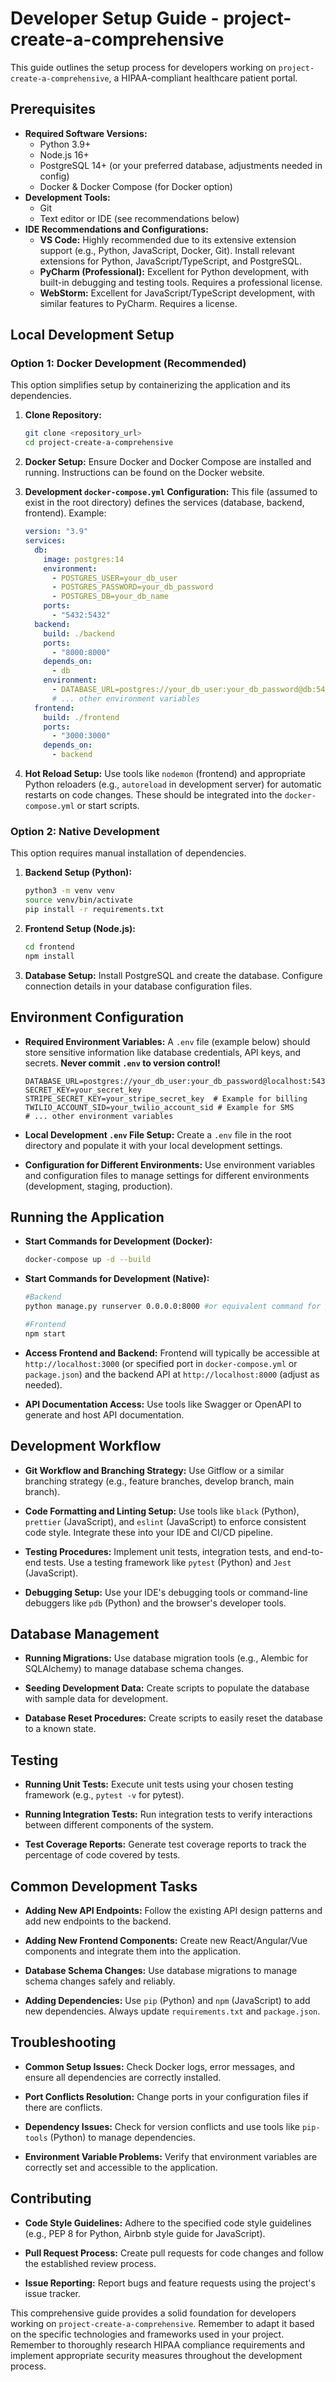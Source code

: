 # Developer Setup Guide - project-create-a-comprehensive

This guide outlines the setup process for developers working on `project-create-a-comprehensive`, a HIPAA-compliant healthcare patient portal.

## Prerequisites

- **Required Software Versions:**
    - Python 3.9+
    - Node.js 16+
    - PostgreSQL 14+ (or your preferred database, adjustments needed in config)
    - Docker & Docker Compose (for Docker option)
- **Development Tools:**
    - Git
    - Text editor or IDE (see recommendations below)
- **IDE Recommendations and Configurations:**
    - **VS Code:** Highly recommended due to its extensive extension support (e.g., Python, JavaScript, Docker, Git). Install relevant extensions for Python, JavaScript/TypeScript, and PostgreSQL.
    - **PyCharm (Professional):** Excellent for Python development, with built-in debugging and testing tools.  Requires a professional license.
    - **WebStorm:**  Excellent for JavaScript/TypeScript development, with similar features to PyCharm. Requires a license.


## Local Development Setup

### Option 1: Docker Development (Recommended)

This option simplifies setup by containerizing the application and its dependencies.

1. **Clone Repository:**
   ```bash
   git clone <repository_url>
   cd project-create-a-comprehensive
   ```

2. **Docker Setup:** Ensure Docker and Docker Compose are installed and running.  Instructions can be found on the Docker website.

3. **Development `docker-compose.yml` Configuration:**  This file (assumed to exist in the root directory) defines the services (database, backend, frontend).  Example:

   ```yaml
   version: "3.9"
   services:
     db:
       image: postgres:14
       environment:
         - POSTGRES_USER=your_db_user
         - POSTGRES_PASSWORD=your_db_password
         - POSTGRES_DB=your_db_name
       ports:
         - "5432:5432"
     backend:
       build: ./backend
       ports:
         - "8000:8000"
       depends_on:
         - db
       environment:
         - DATABASE_URL=postgres://your_db_user:your_db_password@db:5432/your_db_name
         # ... other environment variables
     frontend:
       build: ./frontend
       ports:
         - "3000:3000"
       depends_on:
         - backend
   ```

4. **Hot Reload Setup:**  Use tools like `nodemon` (frontend) and appropriate Python reloaders (e.g., `autoreload` in development server) for automatic restarts on code changes.  These should be integrated into the `docker-compose.yml` or start scripts.

### Option 2: Native Development

This option requires manual installation of dependencies.

1. **Backend Setup (Python):**
   ```bash
   python3 -m venv venv
   source venv/bin/activate
   pip install -r requirements.txt
   ```

2. **Frontend Setup (Node.js):**
   ```bash
   cd frontend
   npm install
   ```

3. **Database Setup:** Install PostgreSQL and create the database.  Configure connection details in your database configuration files.


## Environment Configuration

- **Required Environment Variables:**  A `.env` file (example below) should store sensitive information like database credentials, API keys, and secrets.  **Never commit `.env` to version control!**

   ```
   DATABASE_URL=postgres://your_db_user:your_db_password@localhost:5432/your_db_name
   SECRET_KEY=your_secret_key
   STRIPE_SECRET_KEY=your_stripe_secret_key  # Example for billing
   TWILIO_ACCOUNT_SID=your_twilio_account_sid # Example for SMS
   # ... other environment variables
   ```

- **Local Development `.env` File Setup:** Create a `.env` file in the root directory and populate it with your local development settings.

- **Configuration for Different Environments:** Use environment variables and configuration files to manage settings for different environments (development, staging, production).


## Running the Application

- **Start Commands for Development (Docker):**
   ```bash
   docker-compose up -d --build
   ```

- **Start Commands for Development (Native):**
    ```bash
    #Backend
    python manage.py runserver 0.0.0.0:8000 #or equivalent command for your framework

    #Frontend
    npm start
    ```


- **Access Frontend and Backend:**  Frontend will typically be accessible at `http://localhost:3000` (or specified port in `docker-compose.yml` or `package.json`) and the backend API at `http://localhost:8000` (adjust as needed).

- **API Documentation Access:**  Use tools like Swagger or OpenAPI to generate and host API documentation.


## Development Workflow

- **Git Workflow and Branching Strategy:** Use Gitflow or a similar branching strategy (e.g., feature branches, develop branch, main branch).

- **Code Formatting and Linting Setup:** Use tools like `black` (Python), `prettier` (JavaScript), and `eslint` (JavaScript) to enforce consistent code style.  Integrate these into your IDE and CI/CD pipeline.

- **Testing Procedures:** Implement unit tests, integration tests, and end-to-end tests. Use a testing framework like `pytest` (Python) and `Jest` (JavaScript).

- **Debugging Setup:** Use your IDE's debugging tools or command-line debuggers like `pdb` (Python) and the browser's developer tools.


## Database Management

- **Running Migrations:** Use database migration tools (e.g., Alembic for SQLAlchemy) to manage database schema changes.

- **Seeding Development Data:** Create scripts to populate the database with sample data for development.

- **Database Reset Procedures:**  Create scripts to easily reset the database to a known state.


## Testing

- **Running Unit Tests:**  Execute unit tests using your chosen testing framework (e.g., `pytest -v` for pytest).

- **Running Integration Tests:** Run integration tests to verify interactions between different components of the system.

- **Test Coverage Reports:** Generate test coverage reports to track the percentage of code covered by tests.


## Common Development Tasks

- **Adding New API Endpoints:** Follow the existing API design patterns and add new endpoints to the backend.

- **Adding New Frontend Components:** Create new React/Angular/Vue components and integrate them into the application.

- **Database Schema Changes:**  Use database migrations to manage schema changes safely and reliably.

- **Adding Dependencies:**  Use `pip` (Python) and `npm` (JavaScript) to add new dependencies.  Always update `requirements.txt` and `package.json`.


## Troubleshooting

- **Common Setup Issues:** Check Docker logs, error messages, and ensure all dependencies are correctly installed.

- **Port Conflicts Resolution:** Change ports in your configuration files if there are conflicts.

- **Dependency Issues:** Check for version conflicts and use tools like `pip-tools` (Python) to manage dependencies.

- **Environment Variable Problems:** Verify that environment variables are correctly set and accessible to the application.


## Contributing

- **Code Style Guidelines:** Adhere to the specified code style guidelines (e.g., PEP 8 for Python, Airbnb style guide for JavaScript).

- **Pull Request Process:** Create pull requests for code changes and follow the established review process.

- **Issue Reporting:** Report bugs and feature requests using the project's issue tracker.


This comprehensive guide provides a solid foundation for developers working on `project-create-a-comprehensive`. Remember to adapt it based on the specific technologies and frameworks used in your project.  Remember to thoroughly research HIPAA compliance requirements and implement appropriate security measures throughout the development process.
